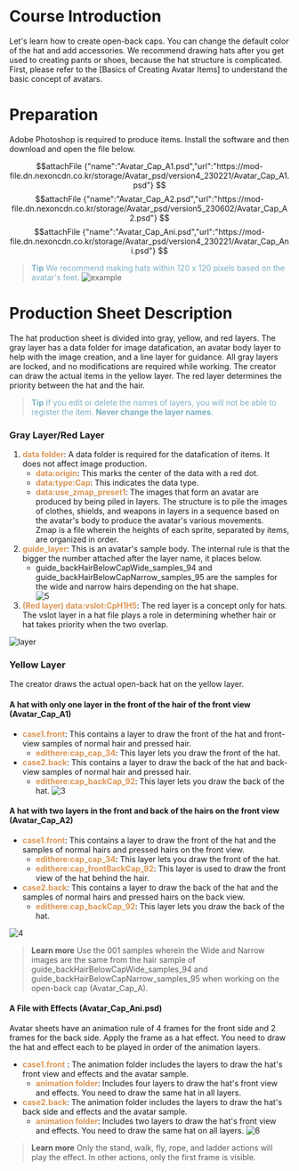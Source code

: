 # Course Introduction
Let's learn how to create open-back caps. You can change the default color of the hat and add accessories.
We recommend drawing hats after you get used to creating pants or shoes, because the hat structure is complicated.
First, please refer to the [Basics of Creating Avatar Items] to understand the basic concept of avatars.

# Preparation
Adobe Photoshop is required to produce items. Install the software and then download and open the file below.

$$attachFile
{"name":"Avatar_Cap_A1.psd","url":"https://mod-file.dn.nexoncdn.co.kr/storage/Avatar_psd/version4_230221/Avatar_Cap_A1.psd"}
$$
$$attachFile
{"name":"Avatar_Cap_A2.psd","url":"https://mod-file.dn.nexoncdn.co.kr/storage/Avatar_psd/version5_230602/Avatar_Cap_A2.psd"}
$$
$$attachFile
{"name":"Avatar_Cap_Ani.psd","url":"https://mod-file.dn.nexoncdn.co.kr/storage/Avatar_psd/version4_230221/Avatar_Cap_Ani.psd"}
$$

><span style="color: #7cafc2"> **Tip**
> We recommend making hats within 120 x 120 pixels based on the avatar's feet.</span>
> ![example](https://mod-file.dn.nexoncdn.co.kr/bbs/16769485559327fc72cf03aca4128998b423540c3e049.png{"width":"150px"} "example")

# Production Sheet Description
The hat production sheet is divided into gray, yellow, and red layers.
The gray layer has a data folder for image datafication, an avatar body layer to help with the image creation, and a line layer for guidance. All gray layers are locked, and no modifications are required while working.
The creator can draw the actual items in the yellow layer.
The red layer determines the priority between the hat and the hair.

> <span style="color: #7cafc2">**Tip**
> If you edit or delete the names of layers, you will not be able to register the item.
> **Never change the layer names.**</span>

### Gray Layer/Red Layer
1. <span style="color: #dc9656">**data folder**</span>: A data folder is required for the datafication of items. It does not affect image production.
    * <span style="color: #dc9656">**data:origin**</span>: This marks the center of the data with a red dot.
    * <span style="color: #dc9656">**data:type:Cap**</span>: This indicates the data type.
    * <span style="color: #dc9656">**data:use_zmap_preset1**</span>: The images that form an avatar are produced by being piled in layers. The structure is to pile the images of clothes, shields, and weapons in layers in a sequence based on the avatar's body to produce the avatar's various movements.<br>Zmap is a file wherein the heights of each sprite, separated by items, are organized in order.
2. <span style="color: #dc9656">**guide_layer**</span>: This is an avatar's sample body. The internal rule is that the bigger the number attached after the layer name, it places below.<br>
    * guide_backHairBelowCapWide_samples_94 and guide_backHairBelowCapNarrow_samples_95 are the samples for the wide and narrow hairs depending on the hat shape.<br> ![5](https://mod-file.dn.nexoncdn.co.kr/bbs/16457811937535becc03a37664135889302106c115bff.png "5")
3. <span style="color: #dc9656">**(Red layer) data:vslot:CpH1H5**</span>: The red layer is a concept only for hats. The vslot layer in a hat file plays a role in determining whether hair or hat takes priority when the two overlap.

![layer](https://mod-file.dn.nexoncdn.co.kr/bbs/1677032356769c4bb8003ae4447ab8b8f3f11c31e2428.png "layer")

### Yellow Layer
The creator draws the actual open-back hat on the yellow layer.
#### A hat with only one layer in the front of the hair of the front view (Avatar_Cap_A1)
* <span style="color: #dc9656">**case1.front**</span>: This contains a layer to draw the front of the hat and front-view samples of normal hair and pressed hair.
    * <span style="color: #dc9656">**edithere:cap_cap_34**</span>: This layer lets you draw the front of the hat.
* <span style="color: #dc9656">**case2.back**</span>: This contains a layer to draw the back of the hat and back-view samples of normal hair and pressed hair.
    * <span style="color: #dc9656">**edithere:cap_backCap_92**</span>: This layer lets you draw the back of the hat.
![3](https://mod-file.dn.nexoncdn.co.kr/bbs/16770399860801689e03a56a847c6b3082835b716c0f9.png "3")

#### A hat with two layers in the front and back of the hairs on the front view (Avatar_Cap_A2)
* <span style="color: #dc9656">**case1.front**</span>: This contains a layer to draw the front of the hat and the samples of normal hairs and pressed hairs on the front view.
    * <span style="color: #dc9656">**edithere:cap_cap_34**</span>: This layer lets you draw the front of the hat.
    * <span style="color: #dc9656">**edithere:cap_frontBackCap_92**</span>: This layer is used to draw the front view of the hat behind the hair.
* <span style="color: #dc9656">**case2.back**</span>: This contains a layer to draw the back of the hat and the samples of normal hairs and pressed hairs on the back view.
    * <span style="color: #dc9656">**edithere:cap_backCap_92**</span>: This layer lets you draw the back of the hat.

![4](https://mod-file.dn.nexoncdn.co.kr/bbs/16856818406522ccc7186c35648dd8beb320cfcc7a07b.png "4")

> <span style="color: #585858">**Learn more**
> Use the 001 samples wherein the Wide and Narrow images are the same from the hair sample of guide_backHairBelowCapWide_samples_94 and guide_backHairBelowCapNarrow_samples_95 when working on the open-back cap (Avatar_Cap_A).</span>


#### A File with Effects (Avatar_Cap_Ani.psd)
Avatar sheets have an animation rule of 4 frames for the front side and 2 frames for the back side. Apply the frame as a hat effect.
You need to draw the hat and effect each to be played in order of the animation layers.
* <span style="color: #dc9656">**case1.front**</span> : The animation folder includes the layers to draw the hat's front view and effects and the avatar sample.
    * <span style="color: #dc9656">**animation folder**</span>: Includes four layers to draw the hat's front view and effects. You need to draw the same hat in all layers.
* <span style="color: #dc9656">**case2.back**</span>: The animation folder includes the layers to draw the hat's back side and effects and the avatar sample.
    * <span style="color: #dc9656">**animation folder**</span>: Includes two layers to draw the hat's front view and effects. You need to draw the same hat on all layers.
![6](https://mod-file.dn.nexoncdn.co.kr/bbs/16770332160558c40d4d45b4349d29f54ace53eec586e.png "6")

><span style="color: #585858">**Learn more**
> Only the stand, walk, fly, rope, and ladder actions will play the effect. In other actions, only the first frame is visible.</span>